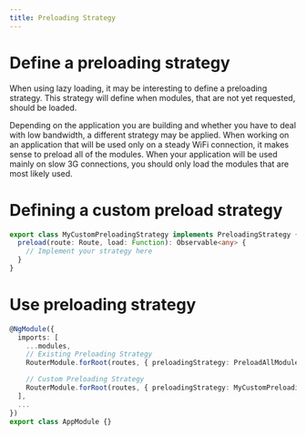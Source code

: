 ```yaml
---
title: Preloading Strategy
---
```

# Define a preloading strategy

When using lazy loading, it may be interesting to define a preloading strategy. This strategy will define when modules, that are not yet requested, should be loaded.

Depending on the application you are building and whether you have to deal with low bandwidth, a different strategy may be applied. When working on an application that will be used only on a steady WiFi connection, it makes sense to preload all of the modules. When your application will be used mainly on slow 3G connections, you should only load the modules that are most likely used.

# Defining a custom preload strategy

```ts
export class MyCustomPreloadingStrategy implements PreloadingStrategy {
  preload(route: Route, load: Function): Observable<any> {
    // Implement your strategy here
  }
}
```

# Use preloading strategy

```ts
@NgModule({
  imports: [
    ...modules,
    // Existing Preloading Strategy
    RouterModule.forRoot(routes, { preloadingStrategy: PreloadAllModules })

    // Custom Preloading Strategy
    RouterModule.forRoot(routes, { preloadingStrategy: MyCustomPreloadingStrategy });
  ],
  ...
})
export class AppModule {}
```
